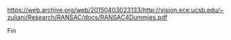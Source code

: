 https://web.archive.org/web/20150403023133/http://vision.ece.ucsb.edu/~zuliani/Research/RANSAC/docs/RANSAC4Dummies.pdf

Fin